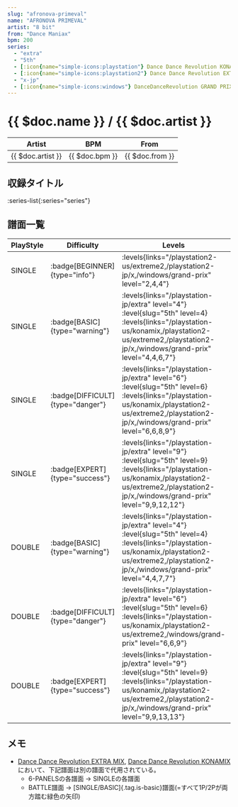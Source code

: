 ```yaml
---
slug: "afronova-primeval"
name: "AFRONOVA PRIMEVAL"
artist: "8 bit"
from: "Dance Maniax"
bpm: 200
series:
  - "extra"
  - "5th"
  - [:icon{name="simple-icons:playstation"} Dance Dance Revolution KONAMIX :icon{name="flag:us-4x3"}](/playstation-us/konamix)
  - [:icon{name="simple-icons:playstation2"} Dance Dance Revolution EXTREME 2 :icon{name="flag:us-4x3"}](/playstation2-us/extreme2)
  - "x-jp"
  - [:icon{name="simple-icons:windows"} DanceDanceRevolution GRAND PRIX (グランプリプレー)](/windows/grand-prix)
---
```


# {{ $doc.name }} / {{ $doc.artist }}

|Artist|BPM|From|
|------|---|----|
|{{ $doc.artist }}|{{ $doc.bpm }}|{{ $doc.from }}|

## 収録タイトル

:series-list{:series="series"}

## 譜面一覧

|PlayStyle|Difficulty|Levels|Notes|Movie|
|---------|----------|------|-----|-----|
|SINGLE| :badge[BEGINNER]{type="info"}| :levels{links="/playstation2-us/extreme2,/playstation2-jp/x,/windows/grand-prix" level="2,4,4"}|158/0||
|SINGLE| :badge[BASIC]{type="warning"}|<div class="field is-grouped is-grouped-multiline"> :levels{links="/playstation-jp/extra" level="4"} :level{slug="5th" level=4} :levels{links="/playstation-us/konamix,/playstation2-us/extreme2,/playstation2-jp/x,/windows/grand-prix" level="4,4,6,7"}</div>|272/0||
|SINGLE| :badge[DIFFICULT]{type="danger"}|<div class="field is-grouped is-grouped-multiline"> :levels{links="/playstation-jp/extra" level="6"} :level{slug="5th" level=6} :levels{links="/playstation-us/konamix,/playstation2-us/extreme2,/playstation2-jp/x,/windows/grand-prix" level="6,6,8,9"}</div>|322/0||
|SINGLE| :badge[EXPERT]{type="success"}|<div class="field is-grouped is-grouped-multiline"> :levels{links="/playstation-jp/extra" level="9"} :level{slug="5th" level=9} :levels{links="/playstation-us/konamix,/playstation2-us/extreme2,/playstation2-jp/x,/windows/grand-prix" level="9,9,12,12"}</div>|423/0||
|DOUBLE| :badge[BASIC]{type="warning"}|<div class="field is-grouped is-grouped-multiline"> :levels{links="/playstation-jp/extra" level="4"} :level{slug="5th" level=4} :levels{links="/playstation-us/konamix,/playstation2-us/extreme2,/playstation2-jp/x,/windows/grand-prix" level="4,4,7,7"}</div>|287/0||
|DOUBLE| :badge[DIFFICULT]{type="danger"}|<div class="field is-grouped is-grouped-multiline"> :levels{links="/playstation-jp/extra" level="6"} :level{slug="5th" level=6} :levels{links="/playstation-us/konamix,/playstation2-us/extreme2,/windows/grand-prix" level="6,6,9"}</div>|332/0||
|DOUBLE| :badge[EXPERT]{type="success"}|<div class="field is-grouped is-grouped-multiline"> :levels{links="/playstation-jp/extra" level="9"} :level{slug="5th" level=9} :levels{links="/playstation-us/konamix,/playstation2-us/extreme2,/playstation2-jp/x,/windows/grand-prix" level="9,9,13,13"}</div>|437/0||

## メモ

- [Dance Dance Revolution EXTRA MIX](/playstation-jp/extra), [Dance Dance Revolution KONAMIX](/playstation-us/konamix)において、下記譜面は別の譜面で代用されている。
  - 6-PANELSの各譜面 → SINGLEの各譜面
  - BATTLE譜面 → [SINGLE/BASIC]{.tag.is-basic}譜面(=すべて1P/2Pが両方踏む緑色の矢印)
